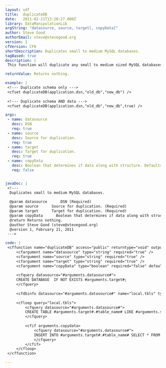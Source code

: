 ```yaml
---
layout: udf
title:  duplicateDB
date:   2011-02-21T13:20:27.000Z
library: DataManipulationLib
argString: "datasource, source, target[, copyData]"
author: Steve Good
authorEmail: steve@stevegood.org
version: 1
cfVersion: CF8
shortDescription: Duplicates small to medium MySQL databases.
tagBased: true
description: |
 This function will duplicate any small to medium sized MySQL databases on the same DB server. I strongly discourage using this on large DBs! You can dupe schema only or schema + data.

returnValue: Returns nothing.

example: |
 <!--- Duplicate schema only --->
 <cfset duplicateDB(application.dsn,"old_db","new_db") />
 
 <!--- Duplicate schema AND data --->
 <cfset duplicateDB(application.dsn,"old_db","new_db",true) />

args:
 - name: datasource
   desc: DSN
   req: true
 - name: source
   desc: Source for duplication.
   req: true
 - name: target
   desc: Target for duplication.
   req: true
 - name: copyData
   desc: Boolean that determines if data along with structure. Defaults to false.
   req: false


javaDoc: |
 <!---
  Duplicates small to medium MySQL databases.
  
  @param datasource      DSN (Required)
  @param source      Source for duplication. (Required)
  @param target      Target for duplication. (Required)
  @param copyData      Boolean that determines if data along with structure. Defaults to false. (Optional)
  @return Returns nothing. 
  @author Steve Good (steve@stevegood.org) 
  @version 1, February 21, 2011 
 --->

code: |
 <cffunction name="duplicateDB" access="public" returntype="void" output="false" hint="I duplicate a MySQL database locally on the same server.">
     <cfargument name="datasource" type="string" required="true" />
     <cfargument name="source" type="string" required="true" />
     <cfargument name="target" type="string" required="true" />
     <cfargument name="copyData" type="boolean" required="false" default="false" />
     
     <cfquery datasource="#arguments.datasource#">
     CREATE DATABASE  IF NOT EXISTS #arguments.target#;
     </cfquery>
     
     <cfdbinfo datasource="#arguments.datasource#" name="local.tbls" type="tables" />
     
     <cfloop query="local.tbls">
         <cfquery datasource="#arguments.datasource#">
         CREATE TABLE #arguments.target#.#table_name# LIKE #arguments.source#.#table_name#;
         </cfquery>
         
         <cfif arguments.copydata>
             <cfquery datasource="#arguments.datasource#">
             INSERT INTO #arguments.target#.#table_name# SELECT * FROM #arguments.source#.#table_name#;
             </cfquery>
         </cfif>
     </cfloop>
 </cffunction>

---
```


